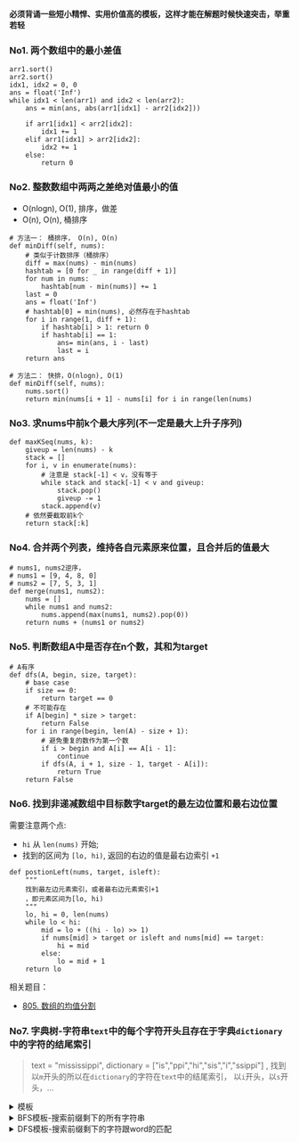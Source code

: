 **必须背诵一些短小精悍、实用价值高的模板，这样才能在解题时候快速突击，举重若轻**

### No1. 两个数组中的最小差值
```python3
arr1.sort()
arr2.sort()
idx1, idx2 = 0, 0
ans = float('Inf')
while idx1 < len(arr1) and idx2 < len(arr2):
    ans = min(ans, abs(arr1[idx1] - arr2[idx2]))
    
    if arr1[idx1] < arr2[idx2]:
        idx1 += 1
    elif arr1[idx1] > arr2[idx2]:
        idx2 += 1
    else:
        return 0
```


### No2. 整数数组中两两之差绝对值最小的值

- O(nlogn), O(1), 排序，做差
- O(n), O(n), 桶排序

```python3
# 方法一： 桶排序， O(n), O(n)
def minDiff(self, nums):
    # 类似于计数排序（桶排序）
    diff = max(nums) - min(nums)
    hashtab = [0 for _ in range(diff + 1)]
    for num in nums:
        hashtab[num - min(nums)] += 1
    last = 0
    ans = float('Inf')
    # hashtab[0] = min(nums), 必然存在于hashtab
    for i in range(1, diff + 1):
        if hashtab[i] > 1: return 0
        if hashtab[i] == 1:
            ans= min(ans, i - last)
            last = i
    return ans
    
# 方法二： 快排，O(nlogn), O(1)
def minDiff(self, nums):
    nums.sort()
    return min(nums[i + 1] - nums[i] for i in range(len(nums)
```

### No3. 求nums中前k个最大序列(不一定是最大上升子序列)
```python3
def maxKSeq(nums, k):
    giveup = len(nums) - k
    stack = []
    for i, v in enumerate(nums):
        # 注意是 stack[-1] < v，没有等于
        while stack and stack[-1] < v and giveup:
            stack.pop()
            giveup -= 1
        stack.append(v)
    # 依然要截取前k个
    return stack[:k]
```

### No4. 合并两个列表，维持各自元素原来位置，且合并后的值最大
```python3
# nums1, nums2逆序，
# nums1 = [9, 4, 8, 0]
# nums2 = [7, 5, 3, 1]
def merge(nums1, nums2):
    nums = []
    while nums1 and nums2:
        nums.append(max(nums1, nums2).pop(0))
    return nums + (nums1 or nums2)
```

### No5. 判断数组A中是否存在n个数，其和为target
```python3
# A有序
def dfs(A, begin, size, target):
    # base case
    if size == 0:
        return target == 0
    # 不可能存在
    if A[begin] * size > target:
        return False
    for i in range(begin, len(A) - size + 1):
        # 避免重复的数作为第一个数
        if i > begin and A[i] == A[i - 1]:
            continue
        if dfs(A, i + 1, size - 1, target - A[i]):
            return True
    return False
```

### No6. 找到非递减数组中目标数字target的最左边位置和最右边位置
需要注意两个点:
- `hi` 从 `len(nums)` 开始;
- 找到的区间为 `[lo, hi)`, 返回的右边的值是最右边索引 `+1`
```python3
def postionLeft(nums, target, isleft):
    """
    找到最左边元素索引，或者最右边元素索引+1
    ，即元素区间为[lo, hi)
    """
    lo, hi = 0, len(nums)
    while lo < hi:
        mid = lo + ((hi - lo) >> 1)
        if nums[mid] > target or isleft and nums[mid] == target:
            hi = mid
        else:
            lo = mid + 1
    return lo
```

相关题目：
- [805. 数组的均值分割](https://leetcode-cn.com/problems/split-array-with-same-average/)

### No7. 字典树-字符串`text`中的每个字符开头且存在于字典`dictionary`中的字符的结尾索引
> text = "mississippi", dictionary = ["is","ppi","hi","sis","i","ssippi"]
>, 找到以`m`开头的所以在`dictionary`的字符在`text`中的结尾索引，
>以`i`开头，以`s`开头，...

<details>
    <summary>模板</summary>
    
```python
class Solution:
    def multiSearch(self, big: str, dictionary):
        trie = Trie()
        #　将所有较短字符插入到字典树中, 即构建字典树
        for word in dictionary:
            trie.insert(word)
        # start存储字符串text[i:j+1]在text中的起始索引
        start = collections.defaultdict(list)
        for i in range(len(text)):
            # trie.search()返回所有存在于dictionary且以i开头的字符串的结尾索引j
            for j in trie.search(text, i):
                start[text[i:j+1]].append(i)
        #　通过start，找到dictionary中每个对应较短字符串的索引起始索引，即start和small两者的关系转换
        return [start[small] for small in dictionary]


# 1. 定义字典树节点
class TrieNode:
    def __init__(self):
        self.children = collections.defaultdict(TrieNode)
        self.isword = False


# 2. 定义字典树
class Trie:
    def __init__(self):
        self.root = TrieNode()
    
    # ３. 构建字典树，插入单词
    def insert(self, word):
        node = self.root
        for c in word:
            # 3.1
            node = node.children[c]
        # 一个完整的较短字符串结束标志
        node.isword = True
    
    # ４. 按需要搜索
    def search(self, text, first):
        # 通过构建的字典树，在text中找到所有以text[first]开头的较短字符串的结尾字符的索引
        end = []
        node = self.root
        for idx in range(first, len(text)):
            node = node.children.get(text[idx])
            #　4.1 中间的字符不在first开头的较短字符串中，后面字符更不会在，故直接返回
            if not node:
                return end
            #　4.2 找到一个完整的较短字符，将其结尾字符在text中的索引加入end中
            if node.isword:
                end.append(idx)
        return end
```
</details>


<details>
    <summary>BFS模板-搜索前缀剩下的所有字符串</summary>
    
```python
def sum(self, prefix: str) -> int:
        node = self.root
        for c in prefix:
            node = node.children.get(c)
            # 一个前缀没搜索完，即给定的前缀prefix不存在以创建的字典树中
            if node is None:
                return 0
        # 给定的前缀prefix存在于字典树中，则继续运用bfs搜索所有带有该前缀的key，计算总和
        ans = 0
        deque = collections.deque([node])
        while deque:
            node = deque.popleft()
            if node.iskey:
                # 当前是一个完整的key，将起val计入总和
                ans += node.value
            # 继续搜索下一层的key，直到没有层了(children)
            for nxt_node in node.children.values():
                deque.append(nxt_node)
        return ans
```

`相关题目：`

- [面试题 17.17. 多次搜索](https://leetcode-cn.com/problems/multi-search-lcci/)
- [1065. 字符串的索引对](https://leetcode-cn.com/problems/index-pairs-of-a-string/)
- [面试题 17.13. 恢复空格-sweetiee解法二](https://leetcode-cn.com/problems/re-space-lcci/solution/jian-dan-dp-trieshu-bi-xu-miao-dong-by-sweetiee/)

</details>


<details>
    <summary>DFS模板-搜索前缀剩下的字符跟word的匹配</summary>
    
```python
def search(self, word: str) -> bool:
        """
        Returns if the word is in the data structure. A word could contain the dot character '.' to represent any one letter.
        """
        # dfs搜索匹配的单词
        def helper(node, word):
            for i, c in enumerate(word):
                if c.isalpha():
                    # c为字母且不存在于字典树中，返回false
                    if c not in node.children: return False
                    node = node.children[c]
                else:
                    # c为'.'， 则dfs搜索node.children的每个节点
                    for nxt in node.children:
                        # 有一个节点匹配，即刻返回true
                        if helper(node.children[nxt], word[i+1:]):
                            return True
                    # 让'.'匹配node.children中所有的字母仍然匹配不到，返回false
                    return False
            # 按照word中的每个字符匹配后，最后的一个节点是否是字典中单词的结束
            return node.isword
        return helper(self.root, word)
```

`相关题目：`
- [211. 添加与搜索单词 - 数据结构设计](https://leetcode-cn.com/problems/design-add-and-search-words-data-structure/)
- [676. 实现一个魔法字典](https://leetcode-cn.com/problems/implement-magic-dictionary/)

</details>
